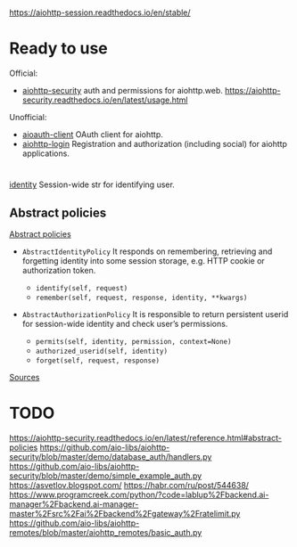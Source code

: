 
#

https://aiohttp-session.readthedocs.io/en/stable/


# Ready to use

Official:

- [aiohttp-security](https://github.com/aio-libs/aiohttp-security) auth and permissions for aiohttp.web.
  https://aiohttp-security.readthedocs.io/en/latest/usage.html

Unofficial:

- [aioauth-client](https://github.com/klen/aioauth-client) OAuth client for aiohttp.
- [aiohttp-login](https://github.com/imbolc/aiohttp-login) Registration and authorization (including social) for aiohttp applications.

#

[identity](https://aiohttp-security.readthedocs.io/en/latest/glossary.html#term-identity)
Session-wide str for identifying user.

## Abstract policies

[Abstract policies](https://aiohttp-security.readthedocs.io/en/latest/reference.html#abstract-policies)
- `AbstractIdentityPolicy`
  It responds on remembering, retrieving and forgetting identity into some session storage, e.g. HTTP cookie or authorization token.
  - `identify(self, request)`
  - `remember(self, request, response, identity, **kwargs)`

- `AbstractAuthorizationPolicy`
  It is responsible to return persistent userid for session-wide identity and check user’s permissions.
  - `permits(self, identity, permission, context=None)`
  - `authorized_userid(self, identity)`
  - `forget(self, request, response)`

[Sources](https://github.com/aio-libs/aiohttp-security/blob/master/aiohttp_security/abc.py)

# TODO

https://aiohttp-security.readthedocs.io/en/latest/reference.html#abstract-policies
https://github.com/aio-libs/aiohttp-security/blob/master/demo/database_auth/handlers.py
https://github.com/aio-libs/aiohttp-security/blob/master/demo/simple_example_auth.py
https://asvetlov.blogspot.com/
https://habr.com/ru/post/544638/
https://www.programcreek.com/python/?code=lablup%2Fbackend.ai-manager%2Fbackend.ai-manager-master%2Fsrc%2Fai%2Fbackend%2Fgateway%2Fratelimit.py
https://github.com/aio-libs/aiohttp-remotes/blob/master/aiohttp_remotes/basic_auth.py
